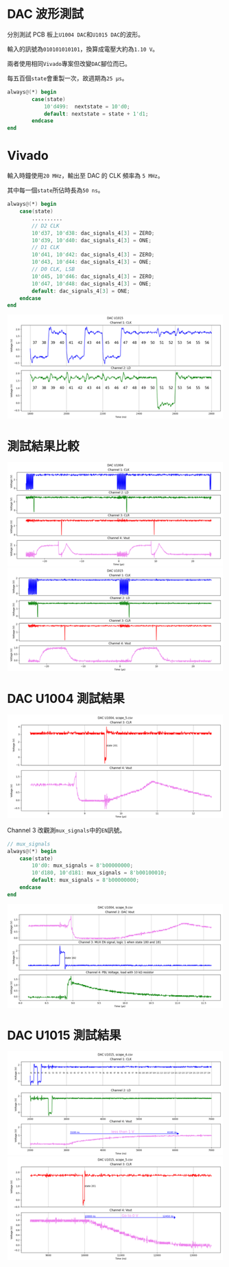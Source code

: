 # DAC 波形測試  
分別測試 PCB 板上`U1004 DAC`和`U1015 DAC`的波形。  
  
輸入的訊號為`010101010101`，換算成電壓大約為`1.10 V`。  

兩者使用相同`Vivado`專案但改變`DAC`腳位而已。  
  
每五百個`state`會重製一次，故週期為`25 μs`。  
```v
always@(*) begin
        case(state)
            10'd499:  nextstate = 10'd0;
            default: nextstate = state + 1'd1;
        endcase
end
```
  
# Vivado  
輸入時鐘使用`20 MHz`，輸出至 DAC 的 CLK 頻率為 `5 MHz`。  
  
其中每一個`state`所佔時長為`50 ns`。  
```v
always@(*) begin
    case(state)
        ..........
        // D2 CLK
        10'd37, 10'd38: dac_signals_4[3] = ZERO;
        10'd39, 10'd40: dac_signals_4[3] = ONE;
        // D1 CLK
        10'd41, 10'd42: dac_signals_4[3] = ZERO;
        10'd43, 10'd44: dac_signals_4[3] = ONE;
        // D0 CLK, LSB
        10'd45, 10'd46: dac_signals_4[3] = ZERO;
        10'd47, 10'd48: dac_signals_4[3] = ONE;
        default: dac_signals_4[3] = ONE;
    endcase
end
```
![state.png](DAC_U1015/Figure_2.png "state.png")   
  
# 測試結果比較  
![DAC_U1004.png](DAC_U1004/Figure_1.png "DAC_U1004.png")  
![DAC_U1015.png](DAC_U1015/Figure_1.png "DAC_U1015.png")  
  
# DAC U1004 測試結果  
![scope_5.png](DAC_U1004/Figure_5.png "scope_5.png")  
  
Channel 3 改觀測`mux_signals`中的`EN`訊號。  
```v
// mux_signals
always@(*) begin
    case(state)
        10'd0: mux_signals = 8'b00000000;
        10'd180, 10'd181: mux_signals = 8'b00100010;
        default: mux_signals = 8'b00000000;
    endcase
end
```
![scope_9.png](DAC_U1004_MUX_EN/Figure_9.png "scope_9.png")  

# DAC U1015 測試結果  
![scope_4.png](DAC_U1015/Figure_4.png "scope_4.png")  
![scope_5.png](DAC_U1015/Figure_5.png "scope_5.png")  